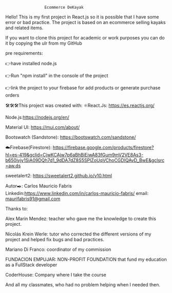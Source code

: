                      Ecommerce DeKayak


Hello! This is my first project in React.js so it is possible that I have some error or bad practice. The project is based on an ecommerce selling kayaks and related items.

If you want to clone this project for academic or work purposes you can do it by copying the ulr from my GitHub

pre requirements:

👉have installed node.js

👉Run "npm install" in the console of the project

👉link the project to your firebase for add products or generate purchase orders

🛠️🛠️🛠️This project was created with: ⚛️React.Js: https://es.reactjs.org/

Node.js:https://nodejs.org/en/

Material UI: https://mui.com/about/

Bootswatch (Sandstone): https://bootswatch.com/sandstone/

☁️Firebase(Firestore): https://firebase.google.com/products/firestore?hl=es-419&gclid=CjwKCAjw7p6aBhBiEiwA83fGum9mV2VE8As3-b650ivjy1SiA09DQh7d1_9dDA7dZ8S5SPlZoUqVChoCGDIQAvD_BwE&gclsrc=aw.ds

sweetalert2: https://sweetalert2.github.io/v10.html

Autor✒️: Carlos Mauricio Fabris Linkedin:https://www.linkedin.com/in/carlos-mauricio-fabris/ email: maurifabris91@gmail.com

Thanks to:

Alex Marin Mendez: teacher who gave me the knowledge to create this project.

Nicolás Krein Werle: tutor who corrected the different versions of my project and helped fix bugs and bad practices.

Mariano Di Franco: coordinator of my commission

FUNDACION EMPUJAR: NON-PROFIT FOUNDATION that fund my education as a FullStack developer

CoderHouse: Company where I take the course

And all my classmates, who had no problem helping when I needed then.